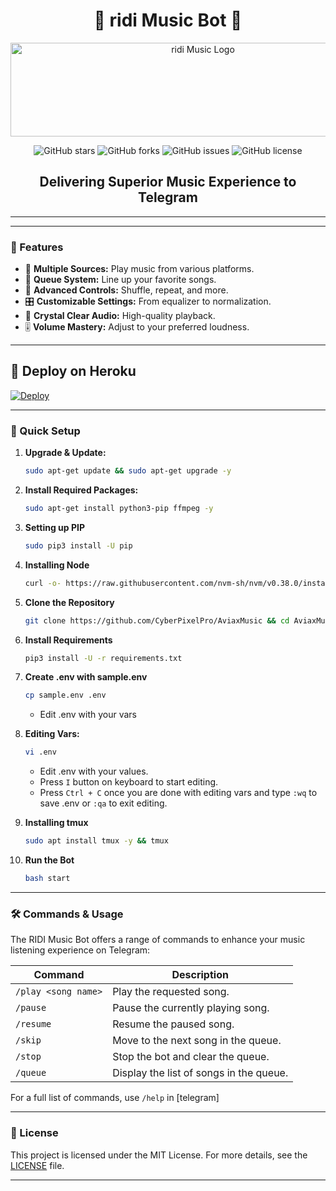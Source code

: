 <h1 align="center">🎵 ridi Music Bot 🎵</h1>

<p align="center">
  <img src="https://telegra.ph/file/372962a4dbff8bb4e332c.jpg" alt="ridi Music Logo" width="600" height="150">
</p>

<p align="center">
  <img src="https://img.shields.io/github/stars/Adithakur008/Ridi_music?style=for-the-badge&color=blue" alt="GitHub stars">
  <img src="https://img.shields.io/github/forks/Adithakur008/Ridi_music?style=for-the-badge&color=blue" alt="GitHub forks">
  <img src="https://img.shields.io/github/issues/Adithakur008/Ridi_music?style=for-the-badge&color=red" alt="GitHub issues">
  <img src="https://img.shields.io/github/license/Adithakur008/Ridi_music?style=for-the-badge&color=green" alt="GitHub license">
</p>

<h2 align="center">Delivering Superior Music Experience to Telegram</h2>

---


---

### 🌟 Features

- 🎵 **Multiple Sources:** Play music from various platforms.
- 📃 **Queue System:** Line up your favorite songs.
- 🔀 **Advanced Controls:** Shuffle, repeat, and more.
- 🎛 **Customizable Settings:** From equalizer to normalization.
- 📢 **Crystal Clear Audio:** High-quality playback.
- 🎚 **Volume Mastery:** Adjust to your preferred loudness.

---

## 🚀 Deploy on Heroku 
[![Deploy](https://www.herokucdn.com/deploy/button.svg)](https://dashboard.heroku.com/new?template=https://github.com/Adithakur008/Ridi_music)

---

### 🔧 Quick Setup

1. **Upgrade & Update:**
   ```bash
   sudo apt-get update && sudo apt-get upgrade -y
   ```

2. **Install Required Packages:**
   ```bash
   sudo apt-get install python3-pip ffmpeg -y
   ```
3. **Setting up PIP**
   ```bash
   sudo pip3 install -U pip
   ```
4. **Installing Node**
   ```bash
   curl -o- https://raw.githubusercontent.com/nvm-sh/nvm/v0.38.0/install.sh | bash && source ~/.bashrc && nvm install v18
   ```
5. **Clone the Repository**
   ```bash
   git clone https://github.com/CyberPixelPro/AviaxMusic && cd AviaxMusic
   ```
6. **Install Requirements**
   ```bash
   pip3 install -U -r requirements.txt
   ```
7. **Create .env  with sample.env**
   ```bash
   cp sample.env .env
   ```
   - Edit .env with your vars
8. **Editing Vars:**
   ```bash
   vi .env
   ```
   - Edit .env with your values.
   - Press `I` button on keyboard to start editing.
   - Press `Ctrl + C`  once you are done with editing vars and type `:wq` to save .env or `:qa` to exit editing.
9. **Installing tmux**
    ```bash
    sudo apt install tmux -y && tmux
    ```
10. **Run the Bot**
    ```bash
    bash start
    ```

---

### 🛠 Commands & Usage

The RIDI Music Bot offers a range of commands to enhance your music listening experience on Telegram:

| Command                 | Description                                 |
|-------------------------|---------------------------------------------|
| `/play <song name>`     | Play the requested song.                    |
| `/pause`                | Pause the currently playing song.           |
| `/resume`               | Resume the paused song.                     |
| `/skip`                 | Move to the next song in the queue.         |
| `/stop`                 | Stop the bot and clear the queue.           |
| `/queue`                | Display the list of songs in the queue.     |

For a full list of commands, use `/help` in [telegram]

---


### 📜 License

This project is licensed under the MIT License. For more details, see the [LICENSE](LICENSE) file.

---


